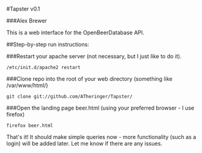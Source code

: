 #Tapster v0.1

###Alex Brewer

This is a web interface for the OpenBeerDatabase API.

##Step-by-step run instructions:

###Restart your apache server (not necessary, but I just like to do it).

`/etc/init.d/apache2 restart`

###Clone repo into the root of your web directory (something like /var/www/html/)

`git clone git://github.com/ATheringer/Tapster/`

###Open the landing page beer.html (using your preferred browser - I use firefox)

`firefox beer.html` 

That's it! It should make simple queries now - more functionality (such as a login) will be added later. Let me know if there are any issues.

